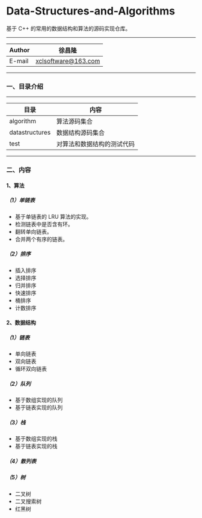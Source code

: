 Data-Structures-and-Algorithms
===========================
基于 C++ 的常用的数据结构和算法的源码实现仓库。
****
	
|Author|徐昌隆|
|---|---
|E-mail|xclsoftware@163.com

****

### 一、目录介绍
****
|目录|内容|
|---|---	
|algorithm|算法源码集合
|datastructures|数据结构源码集合
|test|对算法和数据结构的测试代码

****
### 二、内容
#### 1、算法
##### （1）单链表
   * 基于单链表的 LRU 算法的实现。
   * 检测链表中是否含有环。
   * 翻转单向链表。
   * 合并两个有序的链表。
##### （2）排序
   * 插入排序
   * 选择排序
   * 归并排序
   * 快速排序
   * 桶排序
   * 计数排序

#### 2、数据结构
##### （1）链表
   * 单向链表
   * 双向链表
   * 循环双向链表
##### （2）队列
   * 基于数组实现的队列
   * 基于链表实现的队列
##### （3）栈
   * 基于数组实现的栈
   * 基于链表实现的栈
##### （4）散列表
##### （5）树
   * 二叉树
   * 二叉搜索树
   * 红黑树